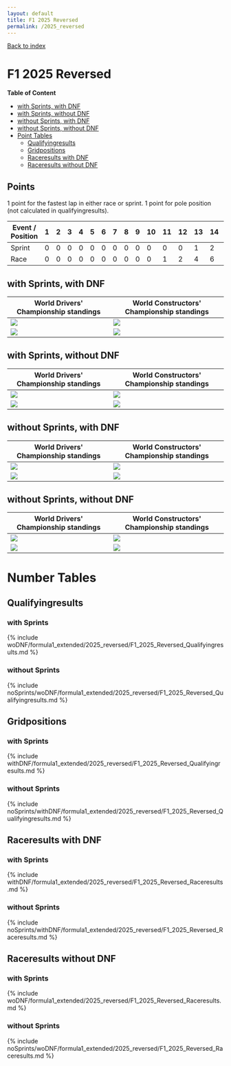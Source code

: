 ```yaml
---
layout: default
title: F1 2025 Reversed
permalink: /2025_reversed
---
```


[Back to index](/F1_2025_Different_Point_Systems/)

# F1 2025 Reversed

**Table of Content**

- [with Sprints, with DNF](/F1_2025_Different_Point_Systems/2025_reversed#ww)
- [with Sprints, without DNF](/F1_2025_Different_Point_Systems/2025_reversed#wn)
- [without Sprints, with DNF](/F1_2025_Different_Point_Systems/2025_reversed#nw)
- [without Sprints, without DNF](/F1_2025_Different_Point_Systems/2025_reversed#nn)
- [Point Tables](/F1_2025_Different_Point_Systems/2025_reversed#tables)
  - [Qualifyingresults](/F1_2025_Different_Point_Systems/2025_reversed#tq)
  - [Gridpositions](/F1_2025_Different_Point_Systems/2025_reversed#tg)
  - [Raceresults with DNF](/F1_2025_Different_Point_Systems/2025_reversed#tw)
  - [Raceresults without DNF](/F1_2025_Different_Point_Systems/2025_reversed#tn)

## Points

1 point for the fastest lap in either race or sprint.
1 point for pole position (not calculated in qualifyingresults).

| Event / Position | 1 | 2 | 3 | 4 | 5 | 6 | 7 | 8 | 9 | 10 | 11 | 12 | 13 | 14 | 15 | 16 | 17 | 18 | 19 | 20 |
| - | - | - | - | - | - | - | - | - | - | - | - | - | - | - | - | - | - | - | - | - |
| Sprint | 0 | 0 | 0 | 0 | 0 | 0 | 0 | 0 | 0 | 0 | 0 | 0 | 1 | 2 | 3 | 4 | 5 | 6 | 7 | 8 |
| Race | 0 | 0 | 0 | 0 | 0 | 0 | 0 | 0 | 0 | 0 | 1 | 2 | 4 | 6 | 8 | 10 | 12 | 15 | 18 | 25 |

## <a id="ww"></a> with Sprints, with DNF

| World Drivers' Championship standings | World Constructors' Championship standings |
| - | - |
| ![](/F1_2025_Different_Point_Systems/docs/assets/withDNF/formula1_extended/2025_reversed/F1_2025_Reversed_Qualifyingresults.png) | ![](/F1_2025_Different_Point_Systems/docs/assets/withDNF/formula1_extended/2025_reversed/constructors_F1_2025_Reversed_Qualifyingresults.png) |
| ![](/F1_2025_Different_Point_Systems/docs/assets/withDNF/formula1_extended/2025_reversed/F1_2025_Reversed_Raceresults.png) | ![](/F1_2025_Different_Point_Systems/docs/assets/withDNF/formula1_extended/2025_reversed/constructors_F1_2025_Reversed_Raceresults.png) |

## <a id="wn"></a> with Sprints, without DNF

| World Drivers' Championship standings | World Constructors' Championship standings |
| - | - |
| ![](/F1_2025_Different_Point_Systems/docs/assets/woDNF/formula1_extended/2025_reversed/F1_2025_Reversed_Qualifyingresults.png) | ![](/F1_2025_Different_Point_Systems/docs/assets/woDNF/formula1_extended/2025_reversed/constructors_F1_2025_Reversed_Qualifyingresults.png) |
| ![](/F1_2025_Different_Point_Systems/docs/assets/woDNF/formula1_extended/2025_reversed/F1_2025_Reversed_Raceresults.png) | ![](/F1_2025_Different_Point_Systems/docs/assets/woDNF/formula1_extended/2025_reversed/constructors_F1_2025_Reversed_Raceresults.png) |

## <a id="nw"></a> without Sprints, with DNF

| World Drivers' Championship standings | World Constructors' Championship standings |
| - | - |
| ![](/F1_2025_Different_Point_Systems/docs/assets/noSprints/withDNF/formula1_extended/2025_reversed/F1_2025_Reversed_Qualifyingresults.png) | ![](/F1_2025_Different_Point_Systems/docs/assets/noSprints/withDNF/formula1_extended/2025_reversed/constructors_F1_2025_Reversed_Qualifyingresults.png) |
| ![](/F1_2025_Different_Point_Systems/docs/assets/noSprints/withDNF/formula1_extended/2025_reversed/F1_2025_Reversed_Raceresults.png) | ![](/F1_2025_Different_Point_Systems/docs/assets/noSprints/withDNF/formula1_extended/2025_reversed/constructors_F1_2025_Reversed_Raceresults.png) |

## <a id="nn"></a> without Sprints, without DNF

| World Drivers' Championship standings | World Constructors' Championship standings |
| - | - |
| ![](/F1_2025_Different_Point_Systems/docs/assets/noSprints/woDNF/formula1_extended/2025_reversed/F1_2025_Reversed_Qualifyingresults.png) | ![](/F1_2025_Different_Point_Systems/docs/assets/noSprints/woDNF/formula1_extended/2025_reversed/constructors_F1_2025_Reversed_Qualifyingresults.png) |
| ![](/F1_2025_Different_Point_Systems/docs/assets/noSprints/woDNF/formula1_extended/2025_reversed/F1_2025_Reversed_Raceresults.png) | ![](/F1_2025_Different_Point_Systems/docs/assets/noSprints/woDNF/formula1_extended/2025_reversed/constructors_F1_2025_Reversed_Raceresults.png) |

# <a id="tables"></a> Number Tables

## <a id="tq"></a> Qualifyingresults

### with Sprints

{% include woDNF/formula1_extended/2025_reversed/F1_2025_Reversed_Qualifyingresults.md %}

### without Sprints

{% include noSprints/woDNF/formula1_extended/2025_reversed/F1_2025_Reversed_Qualifyingresults.md %}

## <a id="tg"></a> Gridpositions

### with Sprints

{% include withDNF/formula1_extended/2025_reversed/F1_2025_Reversed_Qualifyingresults.md %}

### without Sprints

{% include noSprints/withDNF/formula1_extended/2025_reversed/F1_2025_Reversed_Qualifyingresults.md %}

## <a id="tw"></a> Raceresults with DNF

### with Sprints

{% include withDNF/formula1_extended/2025_reversed/F1_2025_Reversed_Raceresults.md %}

### without Sprints

{% include noSprints/withDNF/formula1_extended/2025_reversed/F1_2025_Reversed_Raceresults.md %}

## <a id="tn"></a> Raceresults without DNF

### with Sprints

{% include woDNF/formula1_extended/2025_reversed/F1_2025_Reversed_Raceresults.md %}

### without Sprints

{% include noSprints/woDNF/formula1_extended/2025_reversed/F1_2025_Reversed_Raceresults.md %}
